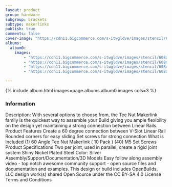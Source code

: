 ```yaml
---
layout: product
group: hardware
subgroup: brackets
subtype: makerlinks
publish: true
comments: false
cover-image: "https://cdn11.bigcommerce.com/s-itwgldve/images/stencil/608x608/products/275/4230/60_angle_tee_nut__21693.1675310612.png?c=2"
albums:
  album0:
    images:
        - "https://cdn11.bigcommerce.com/s-itwgldve/images/stencil/608x608/products/275/4230/60_angle_tee_nut__21693.1675310612.png?c=2"
        - "https://cdn11.bigcommerce.com/s-itwgldve/images/stencil/608x608/products/275/4273/Untitled-1__76648.1675310612.png?c=2"
        - "https://cdn11.bigcommerce.com/s-itwgldve/images/stencil/608x608/products/275/4274/Untitled-3__23870.1675310612.png?c=2"
        - "https://cdn11.bigcommerce.com/s-itwgldve/images/stencil/608x608/products/275/4275/Untitled-2__13290.1675310612.png?c=2"

---
```


{% include album.html images=page.albums.album0.images cols=3 %}

### Information

Description:
 With several options to choose from, the Tee Nut Makerlink family is the quickest way to assemble your Build giving you ample flexibility on the design yet maintaining a strong connection between Linear Rails. Product Features   Create a 60 degree connection between V-Slot Linear Rail Rounded corners for easy sliding Set screws for strong connection  What is Included  (1) 60 Angle Tee Nut Makerlink ( 10 Pack ) (40) M5 Set Screws  Product Specifications  Two per joint, used in parallel, create a rigid joint system Shiny Nickel Plated Steel Color: Silver   Assembly/Support/Documentation/3D Models   Easy follow along assembly video - top notch awesome community support - open source files and documentation and examples. This design or build includes  OpenBuilds, LLC design work(s) shared Open Source under the CC BY-SA 4.0 License Terms and Conditions  

